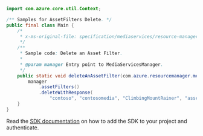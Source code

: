 ```java
import com.azure.core.util.Context;

/** Samples for AssetFilters Delete. */
public final class Main {
    /*
     * x-ms-original-file: specification/mediaservices/resource-manager/Microsoft.Media/stable/2021-11-01/examples/assetFilters-delete.json
     */
    /**
     * Sample code: Delete an Asset Filter.
     *
     * @param manager Entry point to MediaServicesManager.
     */
    public static void deleteAnAssetFilter(com.azure.resourcemanager.mediaservices.MediaServicesManager manager) {
        manager
            .assetFilters()
            .deleteWithResponse(
                "contoso", "contosomedia", "ClimbingMountRainer", "assetFilterWithTimeWindowAndTrack", Context.NONE);
    }
}
```

Read the [SDK documentation](https://github.com/Azure/azure-sdk-for-java/blob/azure-resourcemanager-mediaservices_2.0.0/sdk/mediaservices/azure-resourcemanager-mediaservices/README.md) on how to add the SDK to your project and authenticate.
